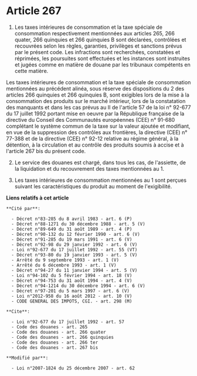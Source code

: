 # Article 267

1. Les taxes intérieures de consommation et la taxe spéciale de consommation respectivement mentionnées aux articles 265, 266
quater, 266 quinquies et 266 quinquies B sont déclarées, contrôlées et recouvrées selon les règles, garanties, privilèges et
sanctions prévus par le présent code. Les infractions sont recherchées, constatées et réprimées, les poursuites sont
effectuées et les instances sont instruites et jugées comme en matière de douane par les tribunaux compétents en cette
matière. 

Les taxes intérieures de consommation et la taxe spéciale de consommation mentionnées au précédent alinéa, sous réserve des
dispositions du 2 des articles 266 quinquies et 266 quinquies B, sont exigibles lors de la mise à la consommation des
produits sur le marché intérieur, lors de la constatation des manquants et dans les cas prévus au II de l'article 57 de la
loi n° 92-677 du 17 juillet 1992 portant mise en oeuvre par la République française de la directive du Conseil des
Communautés européennes (CEE) n° 91-680 complétant le système commun de la taxe sur la valeur ajoutée et modifiant, en vue de
la suppression des contrôles aux frontières, la directive (CEE) n° 77-388 et de la directive (CEE) n° 92-12 relative au
régime général, à la détention, à la circulation et au contrôle des produits soumis à accise et à l'article 267 bis du
présent code. 

2. Le service des douanes est chargé, dans tous les cas, de l'assiette, de la liquidation et du recouvrement des taxes
mentionnées au 1. 

3. Les taxes intérieures de consommation mentionnées au 1 sont perçues suivant les caractéristiques du produit au moment de
l'exigibilité.

**Liens relatifs à cet article**

	**Cité par**:

	  - Décret n°83-285 du 8 avril 1983 - art. 6 (P)
	  - Décret n°88-1271 du 30 décembre 1988 - art. 5 (V)
	  - Décret n°89-649 du 31 août 1989 - art. 4 (P)
	  - Décret n°90-132 du 12 février 1990 - art. 6 (V)
	  - Décret n°91-285 du 19 mars 1991 - art. 6 (V)
	  - Décret n°92-98 du 29 janvier 1992 - art. 6 (V)
	  - Loi n°92-677 du 17 juillet 1992 - art. 55 (VT)
	  - Décret n°93-80 du 19 janvier 1993 - art. 5 (V)
	  - Arrêté du 9 septembre 1993 - art. 1 (V)
	  - Arrêté du 6 décembre 1993 - art. 1 (V)
	  - Décret n°94-27 du 11 janvier 1994 - art. 5 (V)
	  - Loi n°94-102 du 5 février 1994 - art. 18 (V)
	  - Décret n°94-753 du 31 août 1994 - art. 4 (V)
	  - Décret n°94-1214 du 30 décembre 1994 - art. 6 (V)
	  - Décret n°97-201 du 5 mars 1997 - art. 6 (V)
	  - Loi n°2012-958 du 16 août 2012 - art. 10 (V)
	  - CODE GENERAL DES IMPOTS, CGI. - art. 298 (M)

	**Cite**:

	  - Loi n°92-677 du 17 juillet 1992 - art. 57
	  - Code des douanes - art. 265
	  - Code des douanes - art. 266 quater
	  - Code des douanes - art. 266 quinquies
	  - Code des douanes - art. 266 ter
	  - Code des douanes - art. 267 bis

	**Modifié par**:

	  - Loi n°2007-1824 du 25 décembre 2007 - art. 62
